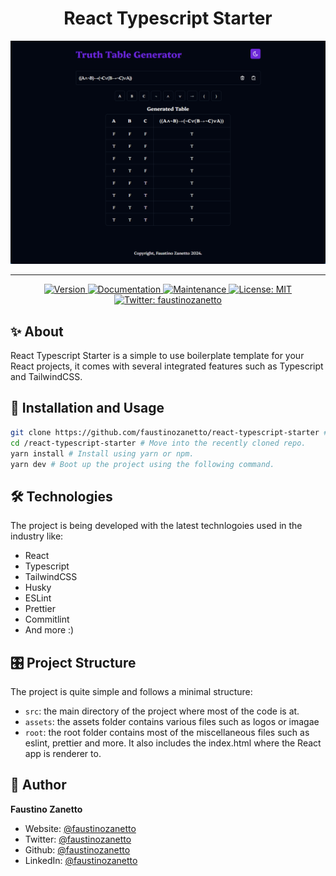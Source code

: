 <h1 align="center">React Typescript Starter</h1>

<div align="center">
  <img src="public/images/showcase.png" alt="Showcase" />
  <hr/>
  <p>
    <a href="https://www.npmjs.com/package/react-typescript-starter" target="_blank">
      <img alt="Version" src="https://img.shields.io/npm/v/portfolio.svg">
    </a>
    <a href="https://github.com/faustinozanetto/react-typescript-starter#readme" target="_blank">
      <img alt="Documentation" src="https://img.shields.io/badge/documentation-yes-brightgreen.svg" />
    </a>
    <a href="https://github.com/faustinozanetto/react-typescript-starter/graphs/commit-activity" target="_blank">
      <img alt="Maintenance" src="https://img.shields.io/badge/Maintained%3F-yes-green.svg" />
    </a>
    <a href="https://github.com/faustinozanetto/react-typescript-starter/blob/master/LICENSE" target="_blank">
      <img alt="License: MIT" src="https://img.shields.io/github/license/faustinozanetto/react-typescript-starter" />
    </a>
    <a href="https://twitter.com/faustinozanetto" target="_blank">
      <img alt="Twitter: faustinozanetto" src="https://img.shields.io/twitter/follow/faustinozanetto.svg?style=social" />
    </a>
  </p>
</div>

## ✨ About

React Typescript Starter is a simple to use boilerplate template for your React projects, it comes with several integrated features such as Typescript and TailwindCSS.

## 🚀 Installation and Usage

```sh
git clone https://github.com/faustinozanetto/react-typescript-starter # First clone the repo in your folder of choice.
cd /react-typescript-starter # Move into the recently cloned repo.
yarn install # Install using yarn or npm.
yarn dev # Boot up the project using the following command.
```

## 🛠️ Technologies

The project is being developed with the latest technlogoies used in the industry like:

- React
- Typescript
- TailwindCSS
- Husky
- ESLint
- Prettier
- Commitlint
- And more :)

## 🎛️ Project Structure

The project is quite simple and follows a minimal structure:

- `src`: the main directory of the project where most of the code is at.
- `assets`: the assets folder contains various files such as logos or imagae
- `root`: the root folder contains most of the miscellaneous files such as eslint, prettier and more. It also includes the index.html where the React app is renderer to.

## 👤 Author

**Faustino Zanetto**

- Website: [@faustinozanetto](https://faustinozanetto.vercel.app)
- Twitter: [@faustinozanetto](https://twitter.com/faustinozanetto)
- Github: [@faustinozanetto](https://github.com/faustinozanetto)
- LinkedIn: [@faustinozanetto](https://linkedin.com/in/faustino-zanetto-4294a3213)
